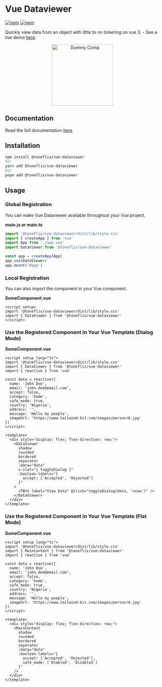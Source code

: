 # Vue Dataviewer

[![npm](https://img.shields.io/npm/v/@toneflix/vue-dataviewer.svg?style=flat-square)](https://www.npmjs.com/package/@toneflix/vue-dataviewer)
[![npm](https://img.shields.io/npm/dt/@toneflix/vue-dataviewer.svg?style=flat-square)](https://www.npmjs.com/package/@toneflix/vue-dataviewer)

Quickly view data from an object with little to no tinkering on vue 3. - See a live demo [here](https://toneflix.github.io/vue-component-pack/vue-dataviewer/demo.html).

<p align="center">
    <img width="200" src="https://toneflix.github.io/vue-component-pack/vue-dataviewer/images/banner.png" alt="Dummy Comp">
    <!--<img width="200" src="https://vuejs.org/images/logo.png" alt="Vue.js">-->
</p>

## Documentation

Read the full documentation [here](https://toneflix.github.io/vue-component-pack/vue-dataviewer/)

## Installation

```bash
npm install @toneflix/vue-dataviewer
#or
yarn add @toneflix/vue-dataviewer
#or
pnpm add @toneflix/vue-dataviewer
```

## Usage

### Global Registration

You can make Vue Dataviewer available throughout your Vue project.

**main.js or main.ts**

```js
import '@toneflix/vue-dataviewer/dist/lib/style.css'
import { createApp } from 'vue'
import App from './app.vue'
import DataViewer from '@toneflix/vue-dataviewer'

const app = createApp(App)
app.use(DataViewer)
app.mount('#app')
```

### Local Registration

You can also import the component in your Vue component.

**SomeComponent.vue**

```vue
<script setup>
import '@toneflix/vue-dataviewer/dist/lib/style.css'
import { DataViewer } from '@toneflix/vue-dataviewer'
</script>
```

### Use the Registered Component in Your Vue Template (Dialog Mode)

**SomeComponent.vue**

```vue
<script setup lang="ts">
import '@toneflix/vue-dataviewer/dist/lib/style.css'
import { DataViewer } from '@toneflix/vue-dataviewer'
import { reactive } from 'vue'

const data = reactive({
  name: 'John Doe',
  email: 'john.doe@email.com',
  accept: false,
  category: 'home',
  safe_mode: true,
  country: 'Nigeria',
  address: '',
  message: 'Hello my people',
  imageUrl: 'https://www.tailwind-kit.com/images/person/6.jpg'
})
</script>

<template>
  <div style="display: flex; flex-direction: row;">
    <DataViewer
      shadow
      rounded
      bordered
      separator
      :data="data"
      v-slot="{ toggleDialog }"
      :boolean-labels="{
        accept: ['Accepted', 'Rejected']
      }"
    >
      <TBtn label="View Data" @click="toggleDialog(data, 'view')" />
    </DataViewer>
  </div>
</template>
```

### Use the Registered Component in Your Vue Template (Flat Mode)

**SomeComponent.vue**

```vue
<script setup lang="ts">
import '@toneflix/vue-dataviewer/dist/lib/style.css'
import { MainContent } from '@toneflix/vue-dataviewer'
import { reactive } from 'vue'

const data = reactive({
  name: 'John Doe',
  email: 'john.doe@email.com',
  accept: false,
  category: 'home',
  safe_mode: true,
  country: 'Nigeria',
  address: '',
  message: 'Hello my people',
  imageUrl: 'https://www.tailwind-kit.com/images/person/6.jpg'
})
</script>

<template>
  <div style="display: flex; flex-direction: row;">
    <MainContent
      shadow
      rounded
      bordered
      separator
      :data="data"
      :boolean-labels="{
        accept: ['Accepted', 'Rejected'],
        safe_mode: ['Enabled', 'Disabled']
      }"
    />
  </div>
</template>
```
